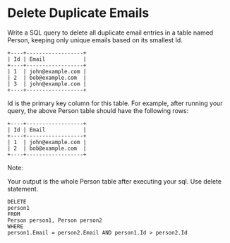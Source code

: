 # Delete Duplicate Emails


Write a SQL query to delete all duplicate email entries in a table named Person, keeping only unique emails based on its smallest Id.

```
+----+------------------+
| Id | Email            |
+----+------------------+
| 1  | john@example.com |
| 2  | bob@example.com  |
| 3  | john@example.com |
+----+------------------+
```

Id is the primary key column for this table.
For example, after running your query, the above Person table should have the following rows:

```
+----+------------------+
| Id | Email            |
+----+------------------+
| 1  | john@example.com |
| 2  | bob@example.com  |
+----+------------------+
```

Note:

Your output is the whole Person table after executing your sql. Use delete statement.

```
DELETE
person1
FROM
Person person1, Person person2
WHERE
person1.Email = person2.Email AND person1.Id > person2.Id
```
